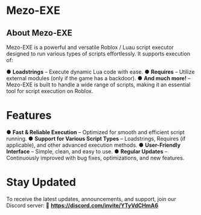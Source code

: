 # Mezo-EXE
## About Mezo-EXE
Mezo-EXE is a powerful and versatile Roblox / Luau script executor designed to run various types of scripts effortlessly. It supports execution of:

● **Loadstrings** – Execute dynamic Lua code with ease.
● **Requires** – Utilize external modules (only if the game has a backdoor).
● **And much more!** – Mezo-EXE is built to handle a wide range of scripts, making it an essential tool for script execution on Roblox.

# Features
● **Fast & Reliable Execution** – Optimized for smooth and efficient script running.
● **Support for Various Script Types** – Loadstrings, Requires (if applicable), and other advanced execution methods.
● **User-Friendly Interface** – Simple, clean, and easy to use.
● **Regular Updates** – Continuously improved with bug fixes, optimizations, and new features.

# Stay Updated
To receive the latest updates, announcements, and support, join our Discord server:
🔗 **https://discord.com/invite/YTyVdCHmA6**


